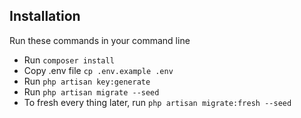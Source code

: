 ## Installation

Run these commands in your command line

-   Run `composer install`
-   Copy .env file `cp .env.example .env`
-   Run `php artisan key:generate`
-   Run `php artisan migrate --seed`
-   To fresh every thing later, run `php artisan migrate:fresh --seed`
